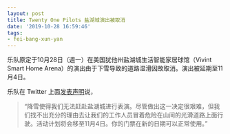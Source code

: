 ```yaml
---
layout: post
title: Twenty One Pilots 盐湖城演出被取消
date: '2019-10-28 16:59:46'
tags:
- fei-bang-xun-yan
---
```


乐队原定于10月28日（週一）在美国犹他州盐湖城生活智能家居球馆（Vivint Smart Home Arena）的演出由于下雪导致的道路湿滑因故取消。演出被延期至11月4日。 ​​​​

乐队在 Twitter 上面[发表声明](https://twitter.com/twentyonepilots/status/1188840503879426049)说，

> “降雪使得我们无法赶赴盐湖城进行表演。尽管做出这一决定很艰难，但我们找不出充分的理由去让我们的工作人员冒着危险在山间的光滑道路上面行驶。活动计划将会移至11月4日。你的门票在新的日期可以正常使用。”

